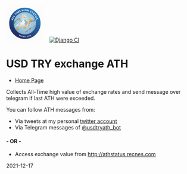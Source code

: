 <img src="assets/logo.png" alt="Project Logo" width="100"/>&nbsp;&nbsp;&nbsp;&nbsp;[![Django CI](https://github.com/RecNes/ath_status/actions/workflows/django.yml/badge.svg?branch=main)](https://github.com/RecNes/ath_status/actions/workflows/django.yml)


# USD TRY exchange ATH
- [Home Page](http://athstatus.recnes.com)

Collects All-Time high value of exchange rates and send message over telegram if last ATH were exceeded.

You can follow ATH messages from:

 - Via tweets at my personal [twitter account](https://twitter.com/Sencer_H)
 - Via Telegram messages of [@usdtryath_bot](https://web.telegram.org/z/#2135169088)
 
#### - OR -

 - Access exchange value from http://athstatus.recnes.com

2021-12-17